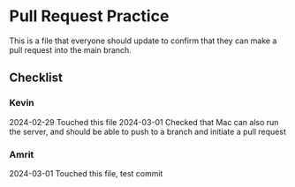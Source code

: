 # Pull Request Practice
This is a file that everyone should update to confirm that they can make a pull request into the main branch.

## Checklist
### Kevin
2024-02-29 Touched this file
2024-03-01 Checked that Mac can also run the server, and should be able to push to a branch and initiate a pull request

### Amrit
2024-03-01 Touched this file, test commit